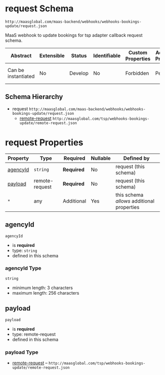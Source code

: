 # request Schema

```
http://maasglobal.com/maas-backend/webhooks/webhooks-bookings-update/request.json
```

MaaS webhook to update bookings for tsp adapter callback request schema.

| Abstract            | Extensible | Status  | Identifiable | Custom Properties | Additional Properties | Defined In                                                                  |
| ------------------- | ---------- | ------- | ------------ | ----------------- | --------------------- | --------------------------------------------------------------------------- |
| Can be instantiated | No         | Develop | No           | Forbidden         | Permitted             | [maas-backend/webhooks/webhooks-bookings-update/request.json](request.json) |

## Schema Hierarchy

- request `http://maasglobal.com/maas-backend/webhooks/webhooks-bookings-update/request.json`
  - [remote-request](../../../tsp/webhooks-bookings-update/remote-request.md)
    `http://maasglobal.com/tsp/webhooks-bookings-update/remote-request.json`

# request Properties

| Property              | Type           | Required     | Nullable | Defined by                                 |
| --------------------- | -------------- | ------------ | -------- | ------------------------------------------ |
| [agencyId](#agencyid) | `string`       | **Required** | No       | request (this schema)                      |
| [payload](#payload)   | remote-request | **Required** | No       | request (this schema)                      |
| `*`                   | any            | Additional   | Yes      | this schema _allows_ additional properties |

## agencyId

`agencyId`

- is **required**
- type: `string`
- defined in this schema

### agencyId Type

`string`

- minimum length: 3 characters
- maximum length: 256 characters

## payload

`payload`

- is **required**
- type: remote-request
- defined in this schema

### payload Type

- [remote-request](../../../tsp/webhooks-bookings-update/remote-request.md) –
  `http://maasglobal.com/tsp/webhooks-bookings-update/remote-request.json`
